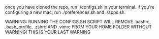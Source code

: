 once you have cloned the repo, run ./configs.sh in your terminal. if you're configuring a new mac, run ./preferences.sh and ./apps.sh.

WARNING: RUNNING THE CONFIGS.SH SCRIPT WILL REMOVE .bashrc, .bash_profile, .zshrc AND .vimrc FROM YOUR HOME FOLDER WITHOUT WARNING!
THIS IS YOUR LAST WARNING
